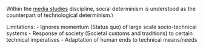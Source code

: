 Within the [media studies](https://en.wikipedia.org/wiki/Media_studies "Media studies") discipline, social determinism is understood as the counterpart of technological determinism.\

 Limitations:
	- Ignores momentum (Status quo) of large scale socio-technical systems
	- Response of society (Societal customs and traditions) to certain technical imperatives
	- Adaptation of human ends to technical means/needs

